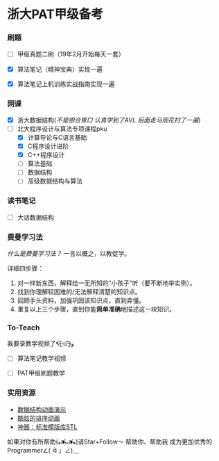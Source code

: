 # 浙大PAT甲级备考


### 刷题
- [ ] 甲级真题二刷（19年2月开始每天一套）
- [X] 算法笔记（晴神宝典）实现一遍
- [X] 算法笔记上机训练实战指南实现一遍


### 网课
- [X] 浙大数据结构(*不是很合胃口 认真学到了AVL 后面走马观花扫了一遍*)
- [ ] 北大程序设计与算法专项课程pku
  - [X] 计算导论与C语言基础
  - [X] C程序设计进阶
  - [X] C++程序设计
  - [ ] 算法基础
  - [ ] 数据结构
  - [ ] 高级数据结构与算法

### 读书笔记
- [ ] 大话数据结构



### 费曼学习法

*什么是费曼学习法？* 一言以概之，以教促学。

详细四步骤：

1. 对一样新东西，解释给一无所知的“小孩子”听（要不断地举实例）。
2. 找到你理解较困难的/无法解释清楚的知识点。
3. 回顾手头资料，加强巩固该知识点，直到弄懂。
4. 重复以上三个步骤，直到你能**简单准确**地描述这一块知识。

### To-Teach

我要录教学视频了٩(˃̶͈̀௰˂̶͈́)و

- [ ] 算法笔记教学视频
- [ ] PAT甲级刷题教学



### 实用资源

- [数据结构动画演示](https://visualgo.net/en)
- [酷炫的排序动画](http://sorting.at/)
- [神器：标准模版库STL](https://github.com/merelydust/PAT-Advanced-Level/tree/master/C%2B%2B11_STL_CheatSheet)


如果对你有所帮助(⁎⁍̴̛ᴗ⁍̴̛⁎)请Star+Follow～
帮助你、帮助我 成为更加优秀的Programmer∠( ᐛ 」∠)＿
